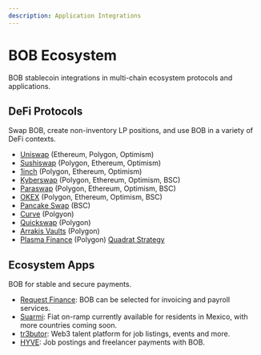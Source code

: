 ```yaml
---
description: Application Integrations
---
```


# BOB Ecosystem

BOB stablecoin integrations in multi-chain ecosystem protocols and applications.&#x20;

## DeFi Protocols

Swap BOB, create non-inventory LP positions, and use BOB in a variety of DeFi contexts.

* [Uniswap](https://app.uniswap.org/#/swap) (Ethereum, Polygon, Optimism)
* [Sushiswap](https://www.sushi.com/swap) (Polygon, Ethereum, Optimism)
* [1inch](https://app.1inch.io/#/1/unified/swap/BOB/USDC) (Polygon, Ethereum, Optimism)
* [Kyberswap](https://kyberswap.com/swap/ethereum/eth-to-bob) (Polygon, Ethereum, Optimism, BSC)
* [Paraswap](https://app.paraswap.io/) (Polygon, Ethereum, Optimism, BSC)
* [OKEX](https://www.okx.com/web3/dex?inputChain=137\&inputCurrency=0xb0b195aefa3650a6908f15cdac7d92f8a5791b0b\&outputCurrency=0xa0b86991c6218b36c1d19d4a2e9eb0ce3606eb48\&outputChain=1) (Polygon, Ethereum, Optimism, BSC)
* [Pancake Swap](https://pancakeswap.finance/swap) (BSC)
* [Curve](https://curve.fi/#/polygon/swap) (Polgyon)
* [Quickswap](https://quickswap.exchange/#/) (Polygon)
* [Arrakis Vaults](https://beta.arrakis.finance/vaults) (Polygon)
* [Plasma Finance](https://apy.plasma.finance/#/hyper-dex/market) (Polygon) [Quadrat Strategy](https://apy.plasma.finance/#/quadrat/0xFd1Da9cC77f04A1E1B22a314a53D201A39373719)

## Ecosystem Apps

BOB for stable and secure payments.

* [Request Finance](https://www.request.finance/): BOB can be selected for invoicing and payroll services.
* [Suarmi](https://www.suarmi.com/index): Fiat on-ramp currently available for residents in Mexico, with more countries coming soon.
* [tr3butor](https://app.tr3butor.io/organization/clawfr86w0002lh08gsixtkq0): Web3 talent platform for job listings, events and more.
* [HYVE](https://hyve.works/): Job postings and freelancer payments with BOB.


